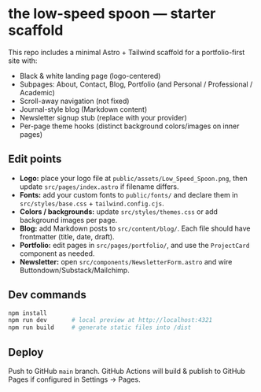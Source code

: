 # the low-speed spoon — starter scaffold

This repo includes a minimal Astro + Tailwind scaffold for a portfolio-first site with:
- Black & white landing page (logo-centered)
- Subpages: About, Contact, Blog, Portfolio (and Personal / Professional / Academic)
- Scroll-away navigation (not fixed)
- Journal-style blog (Markdown content)
- Newsletter signup stub (replace with your provider)
- Per-page theme hooks (distinct background colors/images on inner pages)

## Edit points

- **Logo:** place your logo file at `public/assets/Low_Speed_Spoon.png`, then update `src/pages/index.astro` if filename differs.
- **Fonts:** add your custom fonts to `public/fonts/` and declare them in `src/styles/base.css` + `tailwind.config.cjs`.
- **Colors / backgrounds:** update `src/styles/themes.css` or add background images per page.
- **Blog:** add Markdown posts to `src/content/blog/`. Each file should have frontmatter (title, date, draft).
- **Portfolio:** edit pages in `src/pages/portfolio/`, and use the `ProjectCard` component as needed.
- **Newsletter:** open `src/components/NewsletterForm.astro` and wire Buttondown/Substack/Mailchimp.

## Dev commands

```bash
npm install
npm run dev       # local preview at http://localhost:4321
npm run build     # generate static files into /dist
```

## Deploy
Push to GitHub `main` branch. GitHub Actions will build & publish to GitHub Pages if configured in Settings → Pages.
